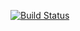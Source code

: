 [![Build Status](https://travis-ci.org/phelisa2020/registration_numbers_webapp.svg?branch=master)](https://travis-ci.org/phelisa2020/registration_numbers_webapp)